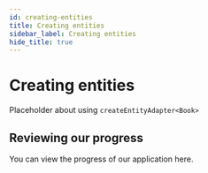 ```yaml
---
id: creating-entities
title: Creating entities
sidebar_label: Creating entities
hide_title: true
---
```


# Creating entities

Placeholder about using `createEntityAdapter<Book>`

## Reviewing our progress

You can view the progress of our application here.
